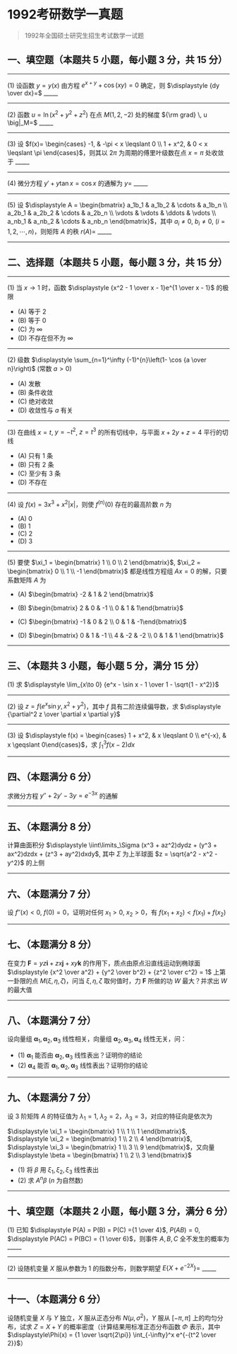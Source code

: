 # 1992考研数学一真题

[annotation]: <id> (cc57dd84-d7cb-407a-b2af-4c24a946f433)
[annotation]: <status> (public)
[annotation]: <create_time> (2021-03-19 13:23:55)
[annotation]: <category> (数学理论)
[annotation]: <tags> (考研数学)
[annotation]: <comments> (true)
[annotation]: <topic> (考研数学一真题)
[annotation]: <index> (-1992)
[annotation]: <url> (http://blog.ccyg.studio/article/cc57dd84-d7cb-407a-b2af-4c24a946f433)

> 1992年全国硕士研究生招生考试数学一试题

## 一、填空题（本题共 5 小题，每小题 3 分，共 15 分）

---

(1) 设函数 $y= y(x)$ 由方程 $e^{x+y}+ \cos(xy) = 0$ 确定，则 $\displaystyle {dy \over dx}=$ \_\_\_\_\_

---

(2) 函数 $u = \ln(x^2 + y^2 + z^2)$ 在点 $M(1,2,-2)$ 处的梯度 ${\rm grad} \, u \big|_M=$ \_\_\_\_\_

---

(3) 设 $f(x)= \begin{cases}  -1, & -\pi < x \leqslant 0 \\ 1 + x^2, & 0 < x \leqslant \pi \end{cases}$，则其以 $2\pi$ 为周期的傅里叶级数在点 $x=\pi$ 处收敛于 \_\_\_\_\_

---

(4) 微分方程 $y'+ y \tan x = \cos x$ 的通解为 $y=$ \_\_\_\_\_

---

(5) 设  $\displaystyle A = \begin{bmatrix} a_1b_1 & a_1b_2 & \cdots & a_1b_n \\ a_2b_1 & a_2b_2 & \cdots & a_2b_n \\ \vdots & \vdots & \ddots & \vdots \\ a_nb_1 & a_nb_2 & \cdots & a_nb_n \end{bmatrix}$，其中 $a_i \neq 0$, $b_i \neq 0$, $(i = 1, 2, \cdots, n)$，则矩阵 $A$ 的秩 $r(A) =$ \_\_\_\_\_

---

## 二、选择题（本题共 5 小题，每小题 3 分，共 15 分）

---

(1) 当 $x \to 1$ 时，函数 $\displaystyle {x^2 - 1 \over x - 1}e^{1 \over x - 1}$ 的极限

- (A) 等于 $2$
- (B) 等于 $0$
- (C) 为 $\infty$
- (D) 不存在但不为 $\infty$

---

(2) 级数 $\displaystyle \sum_{n=1}^\infty (-1)^{n}\left(1- \cos {a \over n}\right)$ (常数 $a>0$)

- (A) 发散
- (B) 条件收敛
- (C) 绝对收敛
- (D) 收敛性与 $a$ 有关

---

(3) 在曲线 $x = t$, $y = -t^2$, $z = t^3$ 的所有切线中，与平面 $x+2y+z=4$ 平行的切线

- (A) 只有 $1$ 条
- (B) 只有 $2$ 条
- (C) 至少有 $3$ 条
- (D) 不存在

---

(4) 设 $f(x) = 3x^3 + x^2|x|$，则使 $f^{(n)}(0)$ 存在的最高阶数 $n$ 为

- (A) $0$
- (B) $1$
- (C) $2$
- (D) $3$

---

(5) 要使 $\xi_1 = \begin{bmatrix} 1 \\ 0 \\ 2 \end{bmatrix}$, $\xi_2 = \begin{bmatrix} 0 \\ 1 \\ -1 \end{bmatrix}$ 都是线性方程组 $Ax=0$ 的解，只要系数矩阵 $A$ 为

- (A)  $\begin{bmatrix} -2 & 1 & 2 \end{bmatrix}$

- (B)  $\begin{bmatrix} 2 & 0 & -1 \\ 0 & 1 & 1\end{bmatrix}$

- (C)  $\begin{bmatrix} -1 & 0 & 2 \\ 0 & 1 & -1\end{bmatrix}$

- (D)  $\begin{bmatrix} 0 & 1 & -1 \\ 4 & -2 & -2 \\ 0 & 1 & 1 \end{bmatrix}$
---

## 三、（本题共 3 小题，每小题 5 分，满分 15 分）

(1) 求 $\displaystyle \lim_{x\to 0} {e^x - \sin x - 1 \over 1 - \sqrt{1 - x^2}}$

---

(2) 设 $z = f(e^x \sin y,x^2 + y^2)$，其中 $f$ 具有二阶连续偏导数，求 $\displaystyle {\partial^2 z \over \partial x \partial y}$

---

(3) 设 $\displaystyle f(x) = \begin{cases} 1 + x^2, & x \leqslant 0 \\ e^{-x}, & x \geqslant 0\end{cases}$，求 $\displaystyle \int_1^3 f(x - 2) dx$

---

## 四、（本题满分 6 分）

求微分方程 $y''+2y'- 3y = e^{-3x}$ 的通解

---

## 五、（本题满分 8 分）

计算曲面积分 $\displaystyle \iint\limits_\Sigma (x^3 + az^2)dydz + (y^3 + ax^2)dzdx + (z^3 + ay^2)dxdy$, 其中 $\Sigma$ 为上半球面 $z = \sqrt{a^2 - x^2 - y^2}$ 的上侧

---

## 六、（本题满分 7 分）

设 $f''(x) < 0$, $f (0) = 0$，证明对任何 $x_1 > 0$, $x_2 > 0$，有 $f(x_1 + x_2) < f(x_1) + f(x_2)$

---

## 七、（本题满分 8 分）

在变力 $\boldsymbol{F} =yz\boldsymbol{i} + zx\boldsymbol{j} + xy\boldsymbol{k}$ 的作用下，质点由原点沿直线运动到椭球面 $\displaystyle {x^2 \over a^2} + {y^2 \over b^2} + {z^2 \over c^2} = 1$ 上第一卦限的点 $M(\xi, \eta, \zeta)$，问当 $\xi, \eta, \zeta$ 取何值时，力 $\boldsymbol{F}$ 所做的功 $W$ 最大？并求出 $W$ 的最大值

---

## 八、（本题满分 7 分）

设向量组 $\boldsymbol{\alpha}_1,\boldsymbol{\alpha}_2,\boldsymbol{\alpha}_3$ 线性相关，向量组 $\boldsymbol{\alpha}_2,\boldsymbol{\alpha}_3,\boldsymbol{\alpha}_4$ 线性无关，问：

- (1) $\boldsymbol{\alpha}_1$ 能否由 $\boldsymbol{\alpha}_2,\boldsymbol{\alpha}_3$ 线性表出？证明你的结论
- (2) $\boldsymbol{\alpha}_4$ 能否 $\boldsymbol{\alpha}_1,\boldsymbol{\alpha}_2,\boldsymbol{\alpha}_3$ 线性表出？证明你的结论

---

## 九、（本题满分 7 分）

设 $3$ 阶矩阵 $A$ 的特征值为 $\lambda_1 = 1$, $\lambda_2 = 2$，$\lambda_3=3$，对应的特征向是依次为

$\displaystyle \xi_1 = \begin{bmatrix} 1 \\ 1 \\ 1 \end{bmatrix}$, $\displaystyle \xi_2 = \begin{bmatrix} 1 \\ 2 \\ 4 \end{bmatrix}$, $\displaystyle \xi_3 = \begin{bmatrix} 1 \\ 3 \\ 9 \end{bmatrix}$，又向量 $\displaystyle \beta = \begin{bmatrix} 1 \\ 2 \\ 3 \end{bmatrix}$

- (1) 将 $\beta$ 用 $\xi_1, \xi_2,\xi_3$ 线性表出
- (2) 求 $A^n \beta$ ($n$ 为自然数)

---

## 十、填空题（本题共 2 小题，每小题 3 分，满分 6 分）

(1) 已知 $\displaystyle P(A) = P(B) = P(C) ={1 \over 4}$, $P(AB) = 0$, $\displaystyle P(AC) = P(BC) = {1 \over 6}$，则事件 $A, B, C$ 全不发生的概率为 \_\_\_\_\_

---

(2) 设随机变量 $X$ 服从参数为 $1$ 的指数分布，则数学期望 $E\{X +e^{-2X}\}=$ \_\_\_\_\_

---

## 十一、（本题满分 6 分）

设随机变量 $X$ 与 $Y$ 独立，$X$ 服从正态分布 $N(\mu, \sigma^2)$，$Y$ 服从 $[-\pi, \pi]$ 上的均匀分布，试求 $Z=X+Y$ 的概率密度（计算结果用标准正态分布函数 $\Phi$ 表示，其中 $\displaystyle\Phi(x) = {1 \over \sqrt{2\pi}} \int_{-\infty}^x e^{-{t^2 \over 2}}$）
